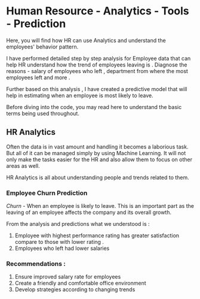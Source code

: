 # Human Resource - Analytics - Tools - Prediction

Here, you will find how HR can use Analytics and understand the employees' behavior pattern.  

I have performed detailed step by step analysis for Employee data that can help HR understand how the trend of employees leaving is . Diagnose the reasons - salary of employees who left , department from where the most employees left and more . 

Further based on this analysis , I have created a predictive model that will help in estimating when an employee is most likely to leave. 

Before diving into the code, you may read here to understand the basic terms being used throughout. 

## HR Analytics 
Often the data is in vast amount and handling it becomes a laborious task. But all of it can be managed simply by using Machine Learning. It will not only make the tasks easier for the HR and also allow them to focus on other areas as well. 

HR Analytics is all about understanding people and trends related to them. 

### Employee Churn Prediction 
 *Churn* - When an employee is likely to leave. 
 This is an important part as the leaving of an employee affects the company and its overall growth. 
 
 From the analysis and predictions what we understood is : 
 1) Employee with highest performance rating has greater satisfaction compare to those with lower rating . 
 2) Employees who left had lower salaries 
 
 ### Recommendations : 
 1) Ensure improved salary rate for employees 
 2) Create a friendly and comfortable office environment
 3) Develop strategies according to changing trends 

